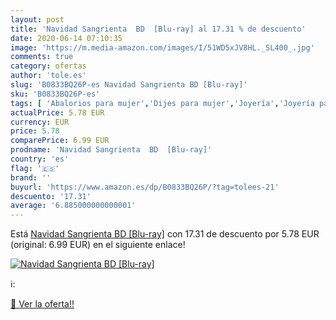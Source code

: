 ```yaml
---
layout: post
title: 'Navidad Sangrienta  BD  [Blu-ray] al 17.31 % de descuento'
date: 2020-06-14 07:10:35
image: 'https://m.media-amazon.com/images/I/51WD5xJV8HL._SL400_.jpg'
comments: true
category: ofertas
author: 'tole.es'
slug: 'B0833BQ26P-es Navidad Sangrienta BD [Blu-ray]'
sku: 'B0833BQ26P-es'
tags: [ 'Abalorios para mujer','Dijes para mujer','Joyería','Joyería para mujer','navidad', ]
actualPrice: 5.78 EUR
currency: EUR
price: 5.78
comparePrice: 6.99 EUR
prodname: 'Navidad Sangrienta  BD  [Blu-ray]'
country: 'es'
flag: '🇪🇸'
brand: ''
buyurl: 'https://www.amazon.es/dp/B0833BQ26P/?tag=tolees-21'
descuento: '17.31'
average: '6.885000000000001'
---
```


Está [Navidad Sangrienta  BD  [Blu-ray]](https://www.amazon.es/dp/B0833BQ26P/?tag=tolees-21) con 17.31 de descuento por 5.78 EUR (original: 6.99 EUR) en el siguiente enlace!

[![Navidad Sangrienta  BD  [Blu-ray]](https://m.media-amazon.com/images/I/51WD5xJV8HL._SL400_.jpg)](https://www.amazon.es/dp/B0833BQ26P/?tag=tolees-21)

ℹ️:


[🛒 Ver la oferta!!](https://www.amazon.es/dp/B0833BQ26P/?tag=tolees-21)
